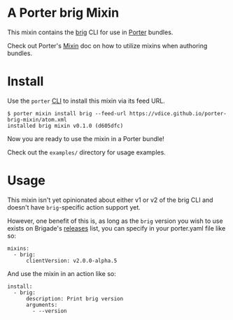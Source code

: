 # A Porter brig Mixin

This mixin contains the [brig](https://docs.brigade.sh/topics/brig/) CLI for use
in [Porter](https://porter.sh) bundles.

Check out Porter's [Mixin](https://porter.sh/author-bundles/#mixins)
doc on how to utilize mixins when authoring bundles.

# Install

Use the `porter` [CLI](https://porter.sh/install/) to install this
mixin via its feed URL.

```console
$ porter mixin install brig --feed-url https://vdice.github.io/porter-brig-mixin/atom.xml
installed brig mixin v0.1.0 (d605dfc)
```

Now you are ready to use the mixin in a Porter bundle!

Check out the `examples/` directory for usage examples.


# Usage

This mixin isn't yet opinionated about either v1 or v2 of the brig CLI and
doesn't have `brig`-specific action support yet.

However, one benefit of this is, as long as the `brig` version you wish to use
exists on Brigade's [releases](https://github.com/brigadecore/brigade/releases)
list, you can specify in your porter.yaml file like so:

```
mixins:
  - brig:
      clientVersion: v2.0.0-alpha.5
```

And use the mixin in an action like so:

```
install:
  - brig:
      description: Print brig version
      arguments:
        - --version
```
